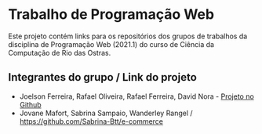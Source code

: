 # Trabalho de Programação Web

Este projeto contém links para os repositórios dos grupos de trabalhos da disciplina de Programação Web (2021.1) do curso de Ciência da Computação de Rio das Ostras.

## Integrantes do grupo / Link do projeto

* Joelson Ferreira, Rafael Oliveira, Rafael Ferreira, David Nora - [Projeto no Github](https://github.com/JoelsonFerreira/ITU-ecommerce)
* Jovane Mafort, Sabrina Sampaio, Wanderley Rangel / https://github.com/Sabrina-Btt/e-commerce
 
